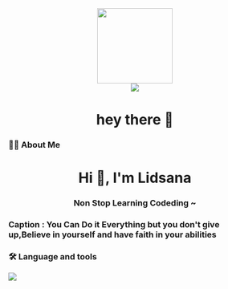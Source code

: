 

<div align="center">
  <img height="150" src="https://camo.githubusercontent.com/62da68eb62b1e5f175f7d1f0191dd89a653d7908feb22d37d4a0ab07365d6791/68747470733a2f2f6d656469612e67697068792e636f6d2f6d656469612f4d3967624264396e6244724f5475314d71782f67697068792e676966"  />
</div>

<div align="center">
  <img src="https://visitor-badge.laobi.icu/badge?page_id=maurodesouza.maurodesouza&"  />
</div>

<h1 align="center">hey there 👋</h1>
<h3 align="left">👩‍💻  About Me</h3>

<h1 align="center">Hi 👋, I'm Lidsana</h1>
<h3 align="center">Non Stop Learning Codeding ~</h3>
<h3>Caption : You Can Do it Everything but you don't give up,Believe in yourself and have faith in your abilities</h3>


<h3 align="left">🛠 Language and tools</h3>
<p align="left">
 <a href="https://skillicons.dev">
    <img src="https://skillicons.dev/icons?i=html,css,sass,bootstrap,javascript,jquery,vue,php,laravel,mysql,vite,vscode,postman" />


  </a>

  
</p>


###
